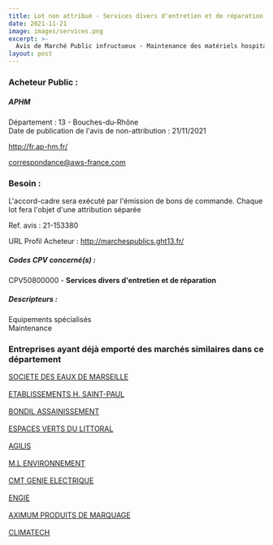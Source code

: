 ```yaml
---
title: Lot non attribué - Services divers d'entretien et de réparation
date: 2021-11-21
image: images/services.png
excerpt: >-
  Avis de Marché Public infructueux - Maintenance des matériels hospitaliers et hôteliers
layout: post
---
```


### Acheteur Public :
##### APHM
Département : 13 - Bouches-du-Rhône<br/>
Date de publication de l'avis de non-attribution : 21/11/2021


http://fr.ap-hm.fr/

correspondance@aws-france.com


### Besoin :

L'accord-cadre sera exécuté par l'émission de bons de commande. Chaque lot fera l'objet d'une attribution séparée

Ref. avis : 21-153380

URL Profil Acheteur : http://marchespublics.ght13.fr/

##### Codes CPV concerné(s) :
CPV50800000 - **Services divers d'entretien et de réparation** <br/>

##### Descripteurs :
Equipements spécialisés <br/>
Maintenance <br/>

### Entreprises ayant déjà emporté des marchés similaires dans ce département
<a href="/entreprise-543/siren-057806150">SOCIETE DES EAUX DE MARSEILLE</a><br/><br/>
<a href="/entreprise-543/siren-061802070">ETABLISSEMENTS H. SAINT-PAUL</a><br/><br/>
<a href="/entreprise-546/siren-318167582">BONDIL ASSAINISSEMENT</a><br/><br/>
<a href="/entreprise-551/siren-380167130">ESPACES VERTS DU LITTORAL</a><br/><br/>
<a href="/entreprise-561/siren-443222328">AGILIS</a><br/><br/>
<a href="/entreprise-565/siren-489391128">M.L ENVIRONNEMENT</a><br/><br/>
<a href="/entreprise-572/siren-534022389">CMT GENIE ELECTRIQUE</a><br/><br/>
<a href="/entreprise-572/siren-542107651">ENGIE</a><br/><br/>
<a href="/entreprise-573/siren-700501208">AXIMUM PRODUITS DE MARQUAGE</a><br/><br/>
<a href="/entreprise-576/siren-798186417">CLIMATECH</a><br/><br/>
